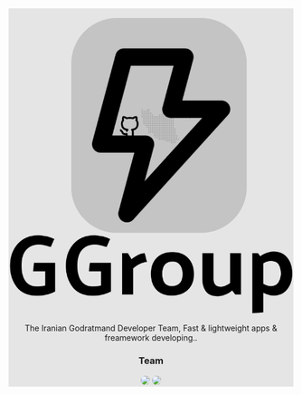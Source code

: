 <div align="center" style="background:#E5E5E5">

<br>

<img src="../logo/GGroup-Logo.jpg" width="500px">

The Iranian Godratmand Developer Team, Fast & lightweight apps & freamework developing..


### Team

<a href="https://github.com/mdpe-ir"><img src="https://avatars.githubusercontent.com/u/57597379?v=4" style="width:50px;border-radius:15px"></a> <a href="https://github.com/Gnkalk"><img src="https://avatars.githubusercontent.com/u/74614163?v=4" style="width:50px;border-radius:15px"></a>